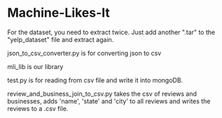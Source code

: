 # Machine-Likes-It

For the dataset, you need to extract twice. Just add another ".tar" to the "yelp_dataset" file and extract again.

json_to_csv_converter.py is for converting json to csv

mli_lib is our library

test.py is for reading from csv file and write it into mongoDB.

review_and_business_join_to_csv.py takes the csv of reviews and businesses, adds 'name', 'state' and 'city' to all reviews and writes the reviews to a .csv file.




